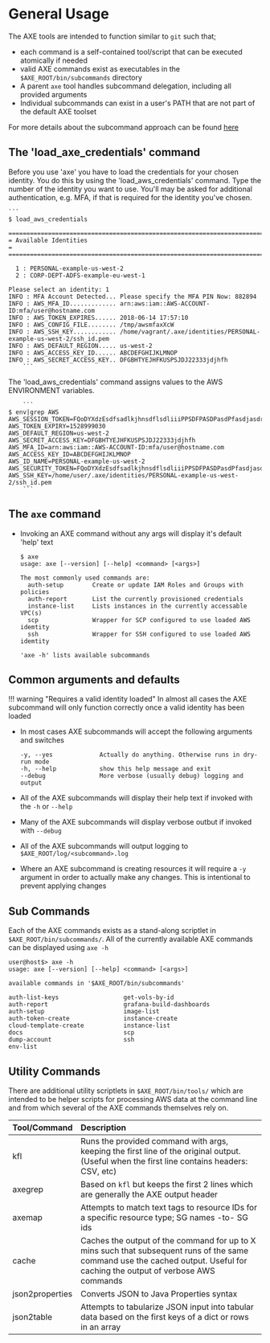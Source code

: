 # General Usage


The AXE tools are intended to function similar to `git` such that;

 - each command is a self-contained tool/script that can be executed atomically if needed
 - valid AXE commands exist as executables in the `$AXE_ROOT/bin/subcommands` directory
 - A parent `axe` tool handles subcommand delegation, including all provided arguments
 - Individual subcommands can exist in a user's PATH that are not part of the default AXE toolset

For more details about the subcommand approach can be found [here](https://www.kernel.org/pub/software/scm/git/docs/howto/new-command.html)

## The 'load_axe_credentials' command

Before you use 'axe' you have to load the credentials for your chosen identity. You do this by using the 'load_aws_credentials' command. Type the number of the identity you want to use. You'll may be asked for additional authentication, e.g. MFA, if that is required for the identity you've chosen.

    ```
	$ load_aws_credentials
	
	==============================================================================================================================================================
	= Available Identities                                                                                                                                       =
	==============================================================================================================================================================
	
	  1 : PERSONAL-example-us-west-2
	  2 : CORP-DEPT-ADFS-example-eu-west-1
	
	Please select an identity: 1
	INFO : MFA Account Detected... Please specify the MFA PIN Now: 882894
	INFO : AWS_MFA_ID............. arn:aws:iam::AWS-ACCOUNT-ID:mfa/user@hostname.com
	INFO : AWS_TOKEN_EXPIRES...... 2018-06-14 17:57:10
	INFO : AWS_CONFIG_FILE........ /tmp/awsmfaxXcW
	INFO : AWS_SSH_KEY............ /home/vagrant/.axe/identities/PERSONAL-example-us-west-2/ssh_id.pem
	INFO : AWS_DEFAULT_REGION..... us-west-2
	INFO : AWS_ACCESS_KEY_ID...... ABCDEFGHIJKLMNOP
	INFO : AWS_SECRET_ACCESS_KEY.. DFGBHTYEJHFKUSPSJDJ22333jdjhfh
	    ```
The 'load_aws_credentials' command assigns values to the AWS ENVIRONMENT variables.

	    ```
	$ env|grep AWS
	AWS_SESSION_TOKEN=FQoDYXdzEsdfsadlkjhnsdflsdliiiPPSDFPASDPasdPfasdjasdrasdfsadrjsdfPPfasdjasdlkjrSDASDFsadfASDASDrfasdrsadfAasdFSDwbennyoH4W5G/YsNoRJiY+YiIdVnk/FlDmRxa8VKwR+LQcvdSSLyNdXzSK3UpPQuA3/CqawM6EEDervIyjEo9MHy3oGdkrCpZXIQGOwwIc4i9I2P6ErPOEDAoxHVaoNCq4xJjRMtMp6je1PUAAnzri862Hwo78KK2QU=
	AWS_TOKEN_EXPIRY=1528999030
	AWS_DEFAULT_REGION=us-west-2
	AWS_SECRET_ACCESS_KEY=DFGBHTYEJHFKUSPSJDJ22333jdjhfh
	AWS_MFA_ID=arn:aws:iam::AWS-ACCOUNT-ID:mfa/user@hostname.com
	AWS_ACCESS_KEY_ID=ABCDEFGHIJKLMNOP
	AWS_ID_NAME=PERSONAL-example-us-west-2
	AWS_SECURITY_TOKEN=FQoDYXdzEsdfsadlkjhnsdflsdliiiPPSDFPASDPasdPfasdjasdrasdfsadrjsdfPPfasdjasdlkjrSDASDFsadfASDASDrfasdrsadfAasdFSDwbennyoH4W5G/YsNoRJiY+YiIdVnk/FlDmRxa8VKwR+LQcvdSSLyNdXzSK3UpPQuA3/CqawM6EEDervIyjEo9MHy3oGdkrCpZXIQGOwwIc4i9I2P6ErPOEDAoxHVaoNCq4xJjRMtMp6je1PUAAnzri862Hwo78KK2QU=
	AWS_SSH_KEY=/home/user/.axe/identities/PERSONAL-example-us-west-2/ssh_id.pem
	    ```
## The `axe` command

 - Invoking an AXE command without any args will display it's default 'help' text

    ```
    $ axe
    usage: axe [--version] [--help] <command> [<args>]

    The most commonly used commands are:
      auth-setup        Create or update IAM Roles and Groups with policies
      auth-report       List the currently provisioned credentials
      instance-list     Lists instances in the currently accessable VPC(s)
      scp               Wrapper for SCP configured to use loaded AWS idemtity
      ssh               Wrapper for SSH configured to use loaded AWS idemtity

    'axe -h' lists available subcommands
    ```

## Common arguments and defaults

!!! warning "Requires a valid identity loaded"
    In almost all cases the AXE subcommand will only function correctly once a valid identity has been loaded

 - In most cases AXE subcommands will accept the following arguments and switches

    ```
    -y, --yes             Actually do anything. Otherwise runs in dry-run mode
    -h, --help            show this help message and exit
    --debug               More verbose (usually debug) logging and output
    ```

 - All of the AXE subcommands will display their help text if invoked with the `-h` or `--help`
 - Many of the AXE subcommands will display verbose outbut if invoked with `--debug`
 - All of the AXE subcommands will output logging to `$AXE_ROOT/log/<subcommand>.log`
 - Where an AXE subcommand is creating resources it will require a `-y` argument in order to actually make any changes. This is intentional to prevent applying changes


## Sub Commands

Each of the AXE commands exists as a stand-along scriptlet in `$AXE_ROOT/bin/subcommands/`. All of the currently available AXE commands can be displayed using `axe -h`

```
user@host$> axe -h
usage: axe [--version] [--help] <command> [<args>]

available commands in '$AXE_ROOT/bin/subcommands'

auth-list-keys                  get-vols-by-id
auth-report                     grafana-build-dashboards
auth-setup                      image-list
auth-token-create               instance-create
cloud-template-create           instance-list
docs                            scp
dump-account                    ssh
env-list
```


## Utility Commands

There are additional utility scriptlets in `$AXE_ROOT/bin/tools/` which are intended to be helper scripts for processing AWS data at the command line and from which several of the AXE commands themselves rely on.

| Tool/Command    | Description                                                                                        |
|:---------------- |:--------------------------------------------------------------------------------------------------- |
| kfl             | Runs the provided command with args, keeping the first line of the original output. (Useful when the first line contains headers: CSV, etc)                                  |
| axegrep         | Based on `kfl` but keeps the first 2 lines which are generally the AXE output header                                                                                         |
| axemap          | Attempts to match text tags to resource IDs for a specific resource type; SG names -to- SG ids                                                                               |
| cache           | Caches the output of the command for up to X mins such that subsequent runs of the same command use the cached output. Useful for caching the output of verbose AWS commands |
| json2properties | Converts JSON to Java Properties syntax                                                                                                                                      |
| json2table      | Attempts to tabularize JSON input into tabular data based on the first keys of a dict or rows in an array                                                                    |

